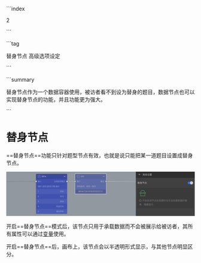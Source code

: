 \```index

2

\```

\```tag

替身节点 高级选项设定

\```

\```summary

替身节点作为一个数据容器使用，被访者看不到设为替身的题目，数据节点也可以实现替身节点的功能，并且功能更为强大。

\```

# 替身节点

==替身节点==功能只针对题型节点有效，也就是说只能把某一道题目设置成替身节点。

<img src='./assets/02substitute/advance.png'>

开启==替身节点==模式后，该节点只用于承载数据而不会被展示给被访者，其所有属性可以通过[变量](../16variable/01concept.md)使用。

开启==替身节点==后，画布上，该节点会以半透明形式显示，与其他节点明显区分。
